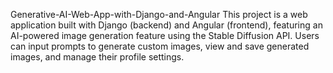  Generative-AI-Web-App-with-Django-and-Angular
This project is a web application built with Django (backend) and Angular (frontend), featuring an AI-powered image generation feature using the Stable Diffusion API. Users can input prompts to generate custom images, view and save generated images, and manage their profile settings.
